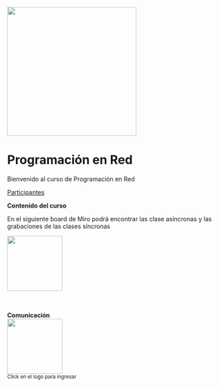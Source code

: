 <img src="https://www.icesi.edu.co/calipostalessonoras/images/logo_icesi-01.png" width="300"><br>

# Programación en Red

<p>Bienvenido al curso de Programación en Red</p>

<p><a href="https://docs.google.com/presentation/d/18aoMdZLeebJ07AA4W6ZGAc4QCGhd2lKBe1JbZLECiKg/edit?usp=sharing">Participantes</a></p>


<b>Contenido del curso</b><br>
<p>En el siguiente board de Miro podrá encontrar las clase asíncronas y las grabaciones de las clases síncronas</p>
<a href="https://miro.com/app/board/o9J_lWAhZoQ=/" target="_blank"><img src="https://img.utdstc.com/icon/986/4df/9864df183e78a4a78e6113daea3de38a87e98700186480022d1b7917ecd7fc34:200" width="128"></a>
<br>
<br>
<br>

<b>Comunicación</b><br>
<a href="https://discord.gg/UyxvUaTf"><img width="128" src="https://logos-marcas.com/wp-content/uploads/2020/12/Discord-Logo.png"></a><br>
<small>Click en el logo para ingresar</small>





